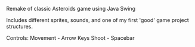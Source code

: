 Remake of classic Asteroids game using Java Swing

Includes different sprites, sounds, and one of my first 'good' game project structures.

Controls: 
Movement - Arrow Keys
Shoot - Spacebar
